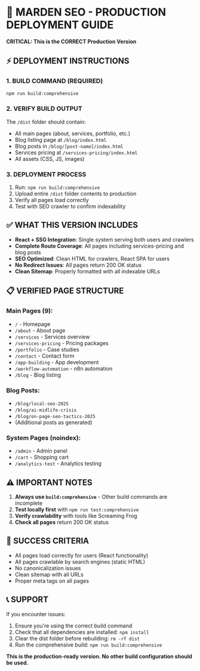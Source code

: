 # 🚀 MARDEN SEO - PRODUCTION DEPLOYMENT GUIDE
**CRITICAL: This is the CORRECT Production Version**

## ⚡ DEPLOYMENT INSTRUCTIONS

### 1. BUILD COMMAND (REQUIRED)
```bash
npm run build:comprehensive
```

### 2. VERIFY BUILD OUTPUT
The `/dist` folder should contain:
- All main pages (about, services, portfolio, etc.)
- Blog listing page at `/blog/index.html`
- Blog posts in `/blog/[post-name]/index.html`
- Services pricing at `/services-pricing/index.html`
- All assets (CSS, JS, images)

### 3. DEPLOYMENT PROCESS
1. Run: `npm run build:comprehensive`
2. Upload entire `/dist` folder contents to production
3. Verify all pages load correctly
4. Test with SEO crawler to confirm indexability

## ✅ WHAT THIS VERSION INCLUDES
- **React + SSG Integration**: Single system serving both users and crawlers
- **Complete Route Coverage**: All pages including services-pricing and blog posts
- **SEO Optimized**: Clean HTML for crawlers, React SPA for users
- **No Redirect Issues**: All pages return 200 OK status
- **Clean Sitemap**: Properly formatted with all indexable URLs

## 📋 VERIFIED PAGE STRUCTURE

### Main Pages (9):
- `/` - Homepage
- `/about` - About page
- `/services` - Services overview
- `/services-pricing` - Pricing packages
- `/portfolio` - Case studies
- `/contact` - Contact form
- `/app-building` - App development
- `/workflow-automation` - n8n automation
- `/blog` - Blog listing

### Blog Posts:
- `/blog/local-seo-2025`
- `/blog/ai-midlife-crisis`
- `/blog/on-page-seo-tactics-2025`
- (Additional posts as generated)

### System Pages (noindex):
- `/admin` - Admin panel
- `/cart` - Shopping cart
- `/analytics-test` - Analytics testing

## ⚠️ IMPORTANT NOTES
1. **Always use `build:comprehensive`** - Other build commands are incomplete
2. **Test locally first** with `npm run test:comprehensive`
3. **Verify crawlability** with tools like Screaming Frog
4. **Check all pages** return 200 OK status

## 🎯 SUCCESS CRITERIA
- All pages load correctly for users (React functionality)
- All pages crawlable by search engines (static HTML)
- No canonicalization issues
- Clean sitemap with all URLs
- Proper meta tags on all pages

## 📞 SUPPORT
If you encounter issues:
1. Ensure you're using the correct build command
2. Check that all dependencies are installed: `npm install`
3. Clear the dist folder before rebuilding: `rm -rf dist`
4. Run the comprehensive build: `npm run build:comprehensive`

**This is the production-ready version. No other build configuration should be used.**
